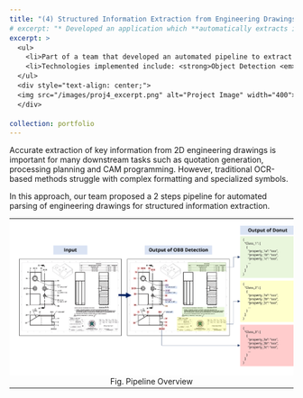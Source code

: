 ```yaml
---
title: "(4) Structured Information Extraction from Engineering Drawings"
# excerpt: "* Developed an application which **automatically extracts information** from engineering PDFs and structured them for **intelligent querying**. <br/><img src='/images/mtech_proj1_excerpt.png'>"
excerpt: >
  <ul>
    <li>Part of a team that developed an automated pipeline to extract structured information from engineering drawings using a fine-tuned YOLOv11 object detection model and the Document Understanding Transformer (Donut).</li>
    <li>Technologies implemented include: <strong>Object Detection <em>(YOLOv11m-OBB)</em>, Document Understanding Model <em>(Donut)</em></strong></li>
  </ul>
  <div style="text-align: center;">
  <img src="/images/proj4_excerpt.png" alt="Project Image" width="400">
  </div>

collection: portfolio
---
```


Accurate extraction of key information from 2D engineering drawings is important for many downstream tasks such as quotation generation, processing planning and CAM programming. However, traditional OCR-based methods struggle with complex formatting and specialized symbols.

In this approach, our team proposed a 2 steps pipeline for automated parsing of engineering drawings for structured information extraction. 

<table>
  <tr>
    <td style="background-color: white; text-align: center;">
      <img src="/images/proj4_overview.png" alt="Overall System Process Flow" style="width: 100%; padding: 10px;">
    </td>
  </tr>
  <tr>
    <td style="text-align: center;">Fig. Pipeline Overview</td>
  </tr>
</table>
